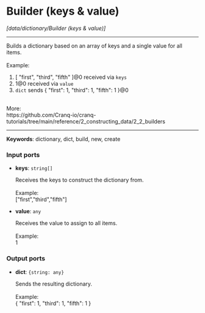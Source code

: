 # Builder (keys & value)

_[data/dictionary/Builder (keys & value)]_

---

Builds a dictionary based on an array of keys and a single value for all items.<br>
<br>
Example:<br>
1. [ "first", "third", "fifth" ]@0 received via `keys`<br>
1. 1@0 received via `value`<br>
2. `dict` sends { "first": 1, "third": 1, "fifth": 1 }@0<br>
<br>
More:<br>
https://github.com/Cranq-io/cranq-tutorials/tree/main/reference/2_constructing_data/2_2_builders<br>

---

__Keywords__: dictionary, dict, build, new, create

### Input ports

* __keys__: ` string[] `


    Receives the keys to construct the dictionary from.<br>
    <br>
    Example:<br>
    ["first","third","fifth"]<br>


* __value__: ` any `


    Receives the value to assign to all items.<br>
    <br>
    Example:<br>
    1<br>

### Output ports

* __dict__: ` {string: any} `


    Sends the resulting dictionary.<br>
    <br>
    Example:<br>
    { "first": 1, "third": 1, "fifth": 1 }<br>

